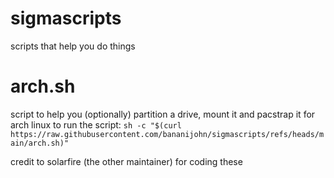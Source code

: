 # sigmascripts

scripts that help you do things

# arch.sh

script to help you (optionally) partition a drive, mount it and pacstrap it for arch linux
to run the script:
```sh -c "$(curl https://raw.githubusercontent.com/bananijohn/sigmascripts/refs/heads/main/arch.sh)"```

credit to solarfire (the other maintainer) for coding these

